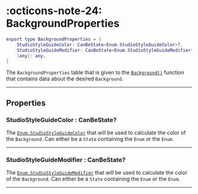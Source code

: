 <h1 class="api-header" markdown>
    <span class="api-icon" markdown>:octicons-note-24:</span>
    <span class="api-title">BackgroundProperties</span>
</h1>

```lua
export type BackgroundProperties = {
	StudioStyleGuideColor: CanBeState<Enum.StudioStyleGuideColor>?,
	StudioStyleGuideModifier: CanBeState<Enum.StudioStyleGuideModifier>?,
	[any]: any,
}
```

The `BackgroundProperties` table that is given to the [`Background()`](../members/Background.md) function that contains data about the desired `Background`.

----

## Properties

<h3 markdown>
    StudioStyleGuideColor
    <span class="api-property-type">
        : CanBeState<Enum.StudioStyleGuideColor>?
    </span>
</h3>

The [`Enum.StudioStyleGuideColor`](https://create.roblox.com/docs/reference/engine/enums/StudioStyleGuideColor) that will be used to calculate the color of the `Background`. Can either be a `State` containing the `Enum` or the `Enum`.

----

<h3 markdown>
    StudioStyleGuideModifier
    <span class="api-property-type">
        : CanBeState<Enum.StudioStyleGuideModifier>?
    </span>
</h3>

The [`Enum.StudioStyleGuideModifier`](https://create.roblox.com/docs/reference/engine/enums/StudioStyleGuideModifier) that will be used to calculate the color of the `Background`. Can either be a `State` containing the `Enum` or the `Enum`.

----
